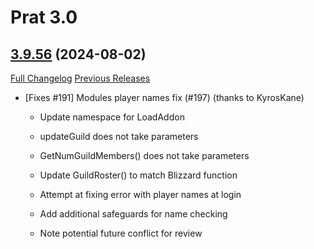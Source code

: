 # Prat 3.0

## [3.9.56](https://github.com/Legacy-of-Sylvanaar/prat-3-0/tree/3.9.56) (2024-08-02)
[Full Changelog](https://github.com/Legacy-of-Sylvanaar/prat-3-0/compare/3.9.55...3.9.56) [Previous Releases](https://github.com/Legacy-of-Sylvanaar/prat-3-0/releases)

- [Fixes #191] Modules player names fix (#197) (thanks to KyrosKane)  
    * Update namespace for LoadAddon  
    * updateGuild does not take parameters  
    * GetNumGuildMembers() does not take parameters  
    * Update GuildRoster() to match Blizzard function  
    * Attempt at fixing error with player names at login  
    * Add additional safeguards for name checking  
    * Note potential future conflict for review  